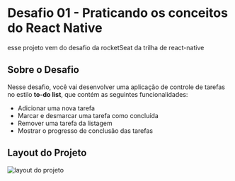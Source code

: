# Desafio 01 - Praticando os conceitos do React Native

esse projeto vem do desafio da rocketSeat da trilha de react-native

## Sobre o Desafio
Nesse desafio, você vai desenvolver uma aplicação de controle de tarefas no estilo **to-do list**, que contém as seguintes funcionalidades:

- Adicionar uma nova tarefa
- Marcar e desmarcar uma tarefa como concluída
- Remover uma tarefa da listagem
- Mostrar o progresso de conclusão das tarefas

## Layout do Projeto
  ![layout do projeto](https://drive.google.com/file/d/1Z0dwlm4EE9NHkVKlw5wP6PDFfqntSADe/view?usp=sharing)
